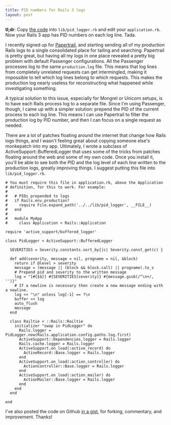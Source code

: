 ```yaml
---
title: PID numbers for Rails 3 logs
layout: post
---
```

**tl;dr**: Copy [the code][1] into `lib/pid_logger.rb` and edit your `application.rb`. Now your Rails 3 app has PID numbers on each log line. Tada.

I recently signed up for [Papertrail](http://papertrailapp.com), and starting sending all of my production Rails logs to a single consolidated place for tailing and searching. Papertrail is pretty great, but having all my logs in one place revealed a pretty big problem with default Passenger configurations. All the Passenger processes log to the same `production.log` file. This means that log lines from completely unrelated requests can get intermingled, making it impossible to tell which log lines belong to which requests. This makes the production log nearly useless for reconstructing what happened while investigating something.

A typical solution to this issue, especially for Mongrel or Unicorn setups, is to have each Rails process log to a separate file. Since I'm using Passenger, though, I came up with a simpler solution: prepend the PID of the current process to each log line. This means I can use Papertrail to filter the production log by PID number, and then I can focus on a single request as needed.

There are a lot of patches floating around the internet that change how Rails logs things, and I wasn't feeling great about copying someone else's monkepatch into my app. Ultimately, I wrote a subclass of ActiveSupport::BufferedLogger that uses some of the tricks from patches floating around the web and some of my own code. Once you install it, you'll be able to see both the PID and the log level of each line written to the production logs, greatly improving things. I suggest putting this file into `lib/pid_logger.rb`.

    # You must require this file in application.rb, above the Application
    # definition, for this to work. For example:
    #
    #   # PIDs prepended to logs
    #   if Rails.env.production?
    #     require File.expand_path('../../lib/pid_logger', __FILE__)
    #   end
    #
    #   module MyApp
    #     class Application < Rails::Application

    require 'active_support/buffered_logger'

    class PidLogger < ActiveSupport::BufferedLogger

      SEVERITIES = Severity.constants.sort_by{|c| Severity.const_get(c) }

      def add(severity, message = nil, progname = nil, &block)
        return if @level > severity
        message = (message || (block && block.call) || progname).to_s
        # Prepend pid and severity to the written message
        log = "[#{$$}] #{SEVERITIES[severity]} #{message.gsub(/^\n+/, '')}"
        # If a newline is necessary then create a new message ending with a newline.
        log << "\n" unless log[-1] == ?\n
        buffer << log
        auto_flush
        message
      end

      class Railtie < ::Rails::Railtie
        initializer "swap in PidLogger" do
          Rails.logger = PidLogger.new(Rails.application.config.paths.log.first)
          ActiveSupport::Dependencies.logger = Rails.logger
          Rails.cache.logger = Rails.logger
          ActiveSupport.on_load(:active_record) do
            ActiveRecord::Base.logger = Rails.logger
          end
          ActiveSupport.on_load(:action_controller) do
            ActionController::Base.logger = Rails.logger
          end
          ActiveSupport.on_load(:action_mailer) do
            ActionMailer::Base.logger = Rails.logger
          end
        end
      end

    end

I've also posted the code on Github [in a gist][1], for forking, commentary, and improvement. Thanks!

[1]:https://gist.github.com/1091527